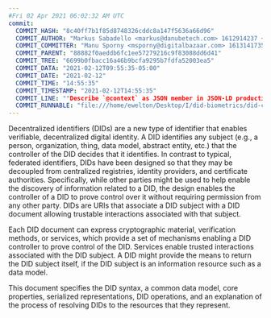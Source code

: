 ```yaml
---
#Fri 02 Apr 2021 06:02:32 AM UTC
commit:
  COMMIT_HASH: "8c40ff7b1f85d8748326cddc8a147f5636a66d96"
  COMMIT_AUTHOR: "Markus Sabadello <markus@danubetech.com> 1612914237 +0100"
  COMMIT_COMMITTER: "Manu Sporny <msporny@digitalbazaar.com> 1613141735 -0500"
  COMMIT_PARENT: "88882f0aeddb6fc1ee57279216c9f83088dd6d41"
  COMMIT_TREE: "6699b0fbacc16a46b9bcfa9295b7fdfa52003ea5"
  COMMIT_DATA: "2021-02-12T09:55:35-05:00"
  COMMIT_DATE: "2021-02-12"
  COMMIT_TIME: "14:55:35"
  COMMIT_TIMESTAMP: "2021-02-12T14:55:35"
  COMMIT_LINE: ""Describe `@context` as JSON member in JSON-LD production/consumption."
  COMMIT_RUNNABLE: "file:///home/ewelton/Desktop/I/did-biometrics/did-core-dataset/analysis/gitinfo/8c40ff7b1f85d8748326cddc8a147f5636a66d96/snapshot/index.html"
---
```


<section id="abstract">
<p>
<a>Decentralized identifiers</a> (DIDs) are a new type of identifier that
enables verifiable, decentralized digital identity. A <a>DID</a> identifies any
subject (e.g., a person, organization, thing, data model, abstract entity, etc.)
that the controller of the <a>DID</a> decides that it identifies. In contrast to
typical, federated identifiers, <a>DIDs</a> have been designed so that they may
be decoupled from centralized registries, identity providers, and certificate
authorities. Specifically, while other parties might be used to help enable the
discovery of information related to a <a>DID</a>, the design enables the
controller of a <a>DID</a> to prove control over it without requiring permission
from any other party. <a>DIDs</a> are <a>URIs</a> that associate a <a>DID
subject</a> with a <a>DID document</a> allowing trustable interactions
associated with that subject.
    </p>
<p>
Each <a>DID document</a> can express cryptographic material, <a>verification
methods</a>, or <a>services</a>, which provide a set of mechanisms enabling a
<a>DID controller</a> to prove control of the <a>DID</a>. <a>Services</a> enable
trusted interactions associated with the <a>DID subject</a>. A <a>DID</a> might
provide the means to return the <a>DID subject</a> itself, if the <a>DID
subject</a> is an information resource such as a data model.
    </p>
<p>
This document specifies the DID syntax, a common data model, core properties,
serialized representations, DID operations, and an explanation of the process
of resolving DIDs to the resources that they represent.
    </p>
</section>
